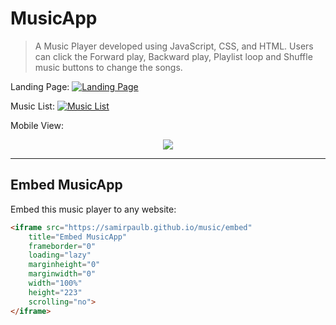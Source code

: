# MusicApp

>  A Music Player developed using JavaScript, CSS, and HTML. Users can click the Forward play, Backward play, Playlist loop and Shuffle music buttons to change the songs.
 

Landing Page:
<a href="#" rel="Landing Page">![Landing Page](https://raw.githubusercontent.com/SamirPaulb/assets/main/music/2.png)</a>


Music List:
<a href="#" rel="Music List">![Music List](https://raw.githubusercontent.com/SamirPaulb/assets/main/music/1.png)</a>


Mobile View:
<p align="center">
<a href="#" rel="Mobile View"><img src="https://raw.githubusercontent.com/SamirPaulb/assets/main/music/mobile-view.webp"></a>
</p>

---

## Embed MusicApp

Embed this music player to any website:

```html
<iframe src="https://samirpaulb.github.io/music/embed"
	title="Embed MusicApp"
	frameborder="0"
	loading="lazy"
	marginheight="0"
	marginwidth="0"
	width="100%"
	height="223"
	scrolling="no">
</iframe>
```
